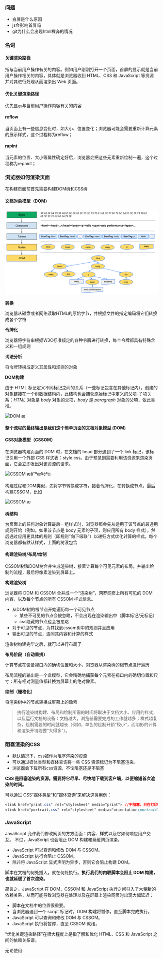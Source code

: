 ### 问题

- 白屏是什么原因
- js会影响首屏吗
- git为什么会出现html裸奔的情况

### 名词

#### 关键渲染路径

指与当前用户操作有关的内容。例如用户刚刚打开一个页面，首屏的显示就是当前用户操作相关的内容，具体就是浏览器收到 HTML、CSS 和 JavaScript 等资源并对其进行处理从而渲染出 Web 页面。

#### 优化关键渲染路径

优先显示与当前用户操作内容有关的内容

#### reflow

当页面上有一些信息变化时，如大小、位置变化；浏览器可能会需要重新计算元素的展示样式，这个过程称为reflow；

#### rapint

 当元素的位置、大小等属性确定好后，浏览器会把这些元素重新绘制一遍，这个过程称为repaint；

### 浏览器如何渲染页面

在构建页面前首先需要构建DOM树和CSS树

#### 文档对象模型（DOM）

![DOM æå"ºæµç¨](浏览器渲染.assets/full-process.png)

**转换**

浏览器从磁盘或者网络读取HTML的原始字节，并根据文件的指定编码将它们转换成各个字符

**令牌化**

浏览器将字符串根据W3C标准规定的各种令牌进行转换，每个令牌都具有特殊含义和一组规则

**词法分析**

将令牌转换成定义其属性和规则的对象

**DOM构建**

由于 HTML 标记定义不同标记之间的关系（一些标记包含在其他标记内），创建的对象链接在一个树数据结构内，此结构也会捕获原始标记中定义的父项-子项关系：*HTML* 对象是 *body* 对象的父项，*body* 是 *paragraph* 对象的父项，依此类推。

![DOM æ ](https://developers.google.com/web/fundamentals/performance/critical-rendering-path/images/dom-tree.png)

**整个流程的最终输出是我们这个简单页面的文档对象模型 (DOM)**

#### CSS对象模型（CSSOM）

在浏览器构建页面的 DOM 时，在文档的 head 部分遇到了一个 link 标记，该标记引用一个外部 CSS 样式表：style.css。由于预见到需要利用该资源来渲染页面，它会立即发出对该资源的请求。

![CSSOM æå"ºæ­¥éª¤](https://developers.google.com/web/fundamentals/performance/critical-rendering-path/images/cssom-construction.png)

构建过程和DOM类似，先将字节转换成字符，接着令牌化，在转换成节点，最后构建CSSOM，比如

![CSSOM æ ](https://developers.google.com/web/fundamentals/performance/critical-rendering-path/images/cssom-tree.png)

**树结构**

为页面上的任何对象计算最后一组样式时，浏览器都会先从适用于该节点的最通用规则开始（例如，如果该节点是 body 元素的子项，则应用所有 body 样式），然后通过应用更具体的规则（即规则“向下级联”）以递归方式优化计算的样式。每个浏览器都有默认样式，上面的树没包含

#### 构建渲染树/布局/绘制

CSSOM树和DOM树合并生成渲染树，接着计算每个可见元素的布局，并输出绘制的流程，最后将像素渲染到屏幕上。

**构建渲染树**

浏览器将 DOM 和 CSSOM 合并成一个“渲染树”，网罗网页上所有可见的 DOM 内容，以及每个节点的所有 CSSOM 样式信息。

- 从DOM树的根节点开始遍历每一个可见节点
  - 某些不可见的节点会被忽略，不会出现在渲染输出中（脚本标记/元标记）
  - css隐藏的节点也会被忽略
- 对于可见的节点，为其找到cssom树中的规则并且应用
- 输出可见的节点，连同其内容和计算的样式

渲染树构建完毕之后，就可以进行布局了

**布局阶段（自动重排）**

计算节点在设备视口内的确切位置和大小，浏览器从渲染树的根节点进行遍历

布局流程的输出是一个盒模型，它会精确地捕获每个元素在视口内的确切位置和尺寸：所有相对测量值都转换为屏幕上的绝对像素。

**绘制（栅格化）**

将渲染树中的节点转换成屏幕上的像素

> 执行渲染树构建、布局和绘制所需的时间将取决于文档大小、应用的样式，以及运行文档的设备：文档越大，浏览器需要完成的工作就越多；样式越复杂，绘制需要的时间就越长（例如，单色的绘制开销“较小”，而阴影的计算和渲染开销则要“大得多”）。

### 阻塞渲染的CSS

- 默认情况下，css被作为阻塞渲染的资源
- 可以通过媒体类型和媒体查询将一些 CSS 资源标记为不阻塞渲染。
- 浏览器会下载所有css资源，不论阻塞还是不阻塞

**CSS 是阻塞渲染的资源。需要将它尽早、尽快地下载到客户端，以便缩短首次渲染的时间。**

可以通过 CSS“媒体类型”和“媒体查询”来解决这类用例：

```css
<link href="print.css" rel="stylesheet" media="print"> //不阻塞。只在打印时阻塞
<link href="portrait.css" rel="stylesheet" media="orientation:portrait"> //根据网页加载时设备的方向
```

### JavaScript

JavaScript 允许我们修改网页的方方面面：内容、样式以及它如何响应用户交互。 不过，JavaScript 也会阻止 DOM 构建和延缓网页渲染。

- JavaScript 可以查询和修改 DOM 与 CSSOM。
- JavaScript 执行会阻止 CSSOM。
- 除非将 JavaScript 显式声明为异步，否则它会阻止构建 DOM。

脚本在文档的何处插入，就在何处执行。**执行我们的内联脚本会阻止 DOM 构建，也就延缓了首次渲染。**

简言之，JavaScript 在 DOM、CSSOM 和 JavaScript 执行之间引入了大量新的依赖关系，从而可能导致浏览器在处理以及在屏幕上渲染网页时出现大幅延迟：

- 脚本在文档中的位置很重要。
- 当浏览器遇到一个 script 标记时，DOM 构建将暂停，直至脚本完成执行。
- JavaScript 可以查询和修改 DOM 与 CSSOM。
- JavaScript 执行将暂停，直至 CSSOM 就绪。

“优化关键渲染路径”在很大程度上是指了解和优化 HTML、CSS 和 JavaScript 之间的依赖关系谱。

无论使用 <script> 标记还是内联 JavaScript 代码段，浏览器都会先暂停并执行脚本，然后才会处理剩余文档。不过，**如果是外部 JavaScript 文件，浏览器必须停下来，等待从磁盘、缓存或远程服务器获取脚本，这就可能给关键渲染路径增加数十至数千毫秒的延迟。**

**可以将脚本标记为异步**



了解了相关流程，我们可以看看上面的问题了

请注意这句话

**如果 DOM 或 CSSOM 被修改，您只能再执行一遍以上所有步骤，以确定哪些像素需要在屏幕上进行重新渲染。**

在考虑一个问题，我们都知道，在解析html的时候，浏览器会发起文档中所有的请求，如果不阻塞，我们举个极端例子，如果因为一些特殊原因，css的请求刚好在布局以后回来，而巧的是，我们每个节点都分了一个css文件,那这就导致了我们的浏览器快要累死了，一直在重复同一个操作。所以css阻塞渲染是有必要的。

### 优化关键渲染路径

为尽快完成首次渲染，我们需要最大限度减小以下三种可变因素：

- 关键资源的数量。
- 关键路径长度。
- 关键字节的数量。

1. 对关键路径进行分析和特性描述：资源数、字节数、长度。
2. 最大限度减少关键资源的数量：删除它们，延迟它们的下载，将它们标记为异步等。
3. 优化关键字节数以缩短下载时间（往返次数）。
4. 优化其余关键资源的加载顺序：您需要尽早下载所有关键资产，以缩短关键路径长度。

### 总结

**消除阻塞渲染的 JavaScript 和 CSS**

要以最快速度完成首次渲染，需要最大限度减少网页上关键资源的数量并（尽可能）消除这些资源，最大限度减少下载的关键字节数，以及优化关键路径长度。

**优化 JavaScript 的使用**

默认情况下，JavaScript 资源会阻塞解析器，除非将其标记为 `async` 或通过专门的 JavaScript 代码段进行添加。阻塞解析器的 JavaScript 会强制浏览器等待 CSSOM 并暂停 DOM 的构建，继而大大延迟首次渲染的时间。

**首选使用异步 JavaScript 资源**

异步资源不会阻塞文档解析器，让浏览器能够避免在执行脚本之前受阻于 CSSOM。通常，如果脚本可以使用 `async` 属性，也就意味着它并非首次渲染所必需。可以考虑在首次渲染后异步加载脚本。

**延迟解析 JavaScript**

为了最大限度减少浏览器渲染网页的工作量，应延迟任何非必需的脚本（即对构建首次渲染的可见内容无关紧要的脚本）。

**避免运行时间长的 JavaScript**

运行时间长的 JavaScript 会阻止浏览器构建 DOM、CSSOM 以及渲染网页，所以任何对首次渲染无关紧要的初始化逻辑和功能都应延后执行。如果需要运行较长的初始化序列，请考虑将其拆分为若干阶段，以便浏览器可以间隔处理其他事件。

**优化 CSS 的使用**

CSS 是构建渲染树的必备元素，首次构建网页时，JavaScript 常常受阻于 CSS。确保将任何非必需的 CSS 都标记为非关键资源（例如打印和其他媒体查询），并应确保尽可能减少关键 CSS 的数量，以及尽可能缩短传送时间。

**将 CSS 置于文档 head 标签内**

尽早在 HTML 文档内指定所有 CSS 资源，以便浏览器尽早发现 `<link>` 标记并尽早发出 CSS 请求。

**避免使用 CSS import**

一个样式表可以使用 CSS import (`@import`) 指令从另一样式表文件导入规则。不过，应避免使用这些指令，因为它们会在关键路径中增加往返次数：只有在收到并解析完带有 `@import` 规则的 CSS 样式表之后，才会发现导入的 CSS 资源。

**内联阻塞渲染的 CSS**

为获得最佳性能，您可能会考虑将关键 CSS 直接内联到 HTML 文档内。这样做不会增加关键路径中的往返次数，并且如果实现得当，在只有 HTML 是阻塞渲染的资源时，可实现“一次往返”关键路径长度。

### 解决问题

白屏有可能是在等待css或者js资源，

git 裸奔的情况就是因为css加载失败（一直没注意过，在看到这个问题去看了一下，果然是加载失败了），

[参考](<https://developers.google.com/web/fundamentals/performance/critical-rendering-path/>)
